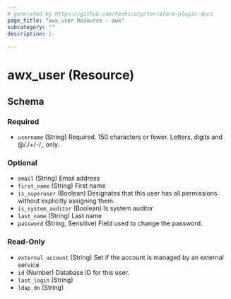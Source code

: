 ```yaml
---
# generated by https://github.com/hashicorp/terraform-plugin-docs
page_title: "awx_user Resource - awx"
subcategory: ""
description: |-
  
---
```


# awx_user (Resource)





<!-- schema generated by tfplugindocs -->
## Schema

### Required

- `username` (String) Required. 150 characters or fewer. Letters, digits and @/./+/-/_ only.

### Optional

- `email` (String) Email address
- `first_name` (String) First name
- `is_superuser` (Boolean) Designates that this user has all permissions without explicitly assigning them.
- `is_system_auditor` (Boolean) Is system auditor
- `last_name` (String) Last name
- `password` (String, Sensitive) Field used to change the password.

### Read-Only

- `external_account` (String) Set if the account is managed by an external service
- `id` (Number) Database ID for this user.
- `last_login` (String)
- `ldap_dn` (String)
